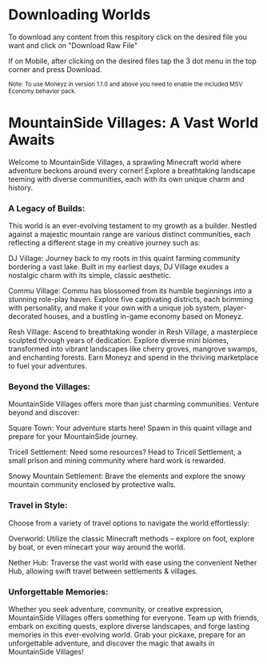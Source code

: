 # Downloading Worlds
To download any content from this respitory click on the desired file you want and click on "Download Raw File"

If on Mobile, after clicking on the desired files tap the 3 dot menu in the top corner and press Download.

<sub> Note: To use Moneyz in version 1.1.0 and above you need to enable the included MSV Economy behavior pack.<sub>


# MountainSide Villages: A Vast World Awaits
Welcome to MountainSide Villages, a sprawling Minecraft world where adventure beckons around every corner! Explore a breathtaking landscape teeming with diverse communities, each with its own unique charm and history.

### A Legacy of Builds:
This world is an ever-evolving testament to my growth as a builder. Nestled against a majestic mountain range are various distinct communities, each reflecting a different stage in my creative journey such as:

DJ Village:  Journey back to my roots in this quaint farming community bordering a vast lake. Built in my earliest days, DJ Village exudes a nostalgic charm with its simple, classic aesthetic.

Commu Village: Commu has blossomed from its humble beginnings into a stunning role-play haven. Explore five captivating districts, each brimming with personality, and make it your own with a unique job system, player-decorated houses, and a bustling in-game economy based on Moneyz.

Resh Village: Ascend to breathtaking wonder in Resh Village, a masterpiece sculpted through years of dedication.  Explore diverse mini biomes, transformed into vibrant landscapes like cherry groves, mangrove swamps, and enchanting forests. Earn Moneyz and spend in the thriving marketplace to fuel your adventures.

### Beyond the Villages:

MountainSide Villages offers more than just charming communities. Venture beyond and discover:

Square Town: Your adventure starts here! Spawn in this quaint village and prepare for your MountainSide journey.

Tricell Settlement: Need some resources? Head to Tricell Settlement, a small prison and mining community where hard work is rewarded.

Snowy Mountain Settlement: Brave the elements and explore the snowy mountain community enclosed by protective walls.

### Travel in Style:

Choose from a variety of travel options to navigate the world effortlessly:

Overworld: Utilize the classic Minecraft methods – explore on foot, explore by boat, or even minecart your way around the world.

Nether Hub: Traverse the vast world with ease using the convenient Nether Hub, allowing swift travel between settlements & villages.

### Unforgettable Memories:
Whether you seek adventure, community, or creative expression, MountainSide Villages offers something for everyone. Team up with friends, embark on exciting quests, explore diverse landscapes, and forge lasting memories in this ever-evolving world. Grab your pickaxe, prepare for an unforgettable adventure, and discover the magic that awaits in MountainSide Villages!
